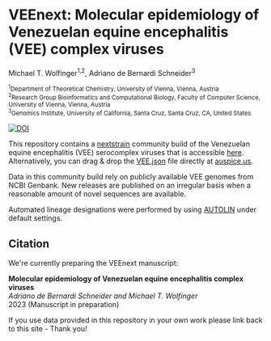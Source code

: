 # VEEnext: Molecular epidemiology of Venezuelan equine encephalitis (VEE) complex viruses

Michael T. Wolfinger<sup>1,2</sup>, Adriano de Bernardi Schneider<sup>3</sup></sup>

<sub><sup>1</sup>Department of Theoretical Chemistry, University of Vienna, Vienna, Austria</sub><br/>
<sub><sup>2</sup>Research Group Bioinformatics and Computational Biology, Faculty of Computer Science, University of Vienna, Vienna, Austria</sub><br/>
<sup><sup>3</sup>Genomics Institute, University of California, Santa Cruz, Santa Cruz, CA, United States</sub><br/>

[![DOI](https://zenodo.org/badge/574201218.svg)](https://zenodo.org/badge/latestdoi/574201218)

This repository contains a [nextstrain](https://nextstrain.org) community build of the Venezuelan equine encephalitis (VEE) serocomplex viruses that is accessible [here](https://nextstrain.org/groups/ViennaRNA/VEEnext). Alternatively, you can drag & drop the [VEE.json](auspice/VEE.json) file directly at [auspice.us](https://auspice.us).

Data in this community build rely on publicly available VEE genomes from NCBI Genbank. New releases are published on an irregular basis when a reasonable amount of novel sequences are available.

Automated lineage designations were performed by using [AUTOLIN](https://jmcbroome-automated-lineage-json-streamlit-app-3adskh.streamlit.app/) under default settings. 

## Citation

We're currently preparing the VEEnext manuscript:

**Molecular epidemiology of Venezuelan equine encephalitis complex viruses**  
_Adriano de Bernardi Schneider and Michael T. Wolfinger_  
2023 (Manuscript in preparation)

If you use data provided in this repository in your own work please link back to this site - Thank you!
